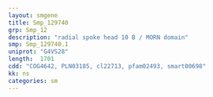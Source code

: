 ```yaml
---
layout: smgene
title: Smp_129740
grp: Smp_12
description: "radial spoke head 10 B / MORN domain"
smp: Smp_129740.1
uniprot: "G4VS28"
length:  1701
cdd: "COG4642, PLN03185, cl22713, pfam02493, smart00698"
kk: ns
categories: sm
---
```

